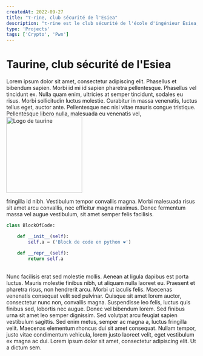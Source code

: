 ```yaml
---
createdAt: 2022-09-27
title: "τ-rine, club sécurité de l'Esiea"
description: "τ-rine est le club sécurité de l'école d'ingénieur Esiea, et on passe sur une grande ligne pour avoir une grande description de test"
type: 'Projects'
tags: ['Crypto', 'Pwn']
---
```


# Taurine, club sécurité de l'Esiea

Lorem ipsum dolor sit amet, consectetur adipiscing elit. Phasellus et bibendum sapien. Morbi id mi id sapien pharetra pellentesque. Phasellus vel tincidunt ex. Nulla quam enim, ultricies at semper tincidunt, sodales eu risus. Morbi sollicitudin luctus molestie. Curabitur in massa venenatis, luctus tellus eget, auctor ante. Pellentesque nec nisi vitae mauris congue tristique. Pellentesque libero nulla, malesuada eu venenatis vel, 
<img src="/images/taurine_head_border.png" alt="Logo de taurine" width="200"/>


fringilla id nibh. Vestibulum tempor convallis magna. Morbi malesuada risus sit amet arcu convallis, nec efficitur magna maximus. Donec fermentum massa vel augue vestibulum, sit amet semper felis facilisis.

```python
class BlockOfCode:

    def __init__(self):
        self.a = ('Block de code en python ❤️')

    def __repr__(self):
        return self.a
```

<br>
Nunc facilisis erat sed molestie mollis. Aenean at ligula dapibus est porta luctus. Mauris molestie finibus nibh, ut aliquam nulla laoreet eu. Praesent et pharetra risus, non hendrerit arcu. Morbi ut iaculis felis. Maecenas venenatis consequat velit sed pulvinar. Quisque sit amet lorem auctor, consectetur nunc non, convallis magna. Suspendisse leo felis, luctus quis finibus sed, lobortis nec augue. Donec vel bibendum lorem. Sed finibus urna sit amet leo semper dignissim. Sed volutpat arcu feugiat sapien vestibulum sagittis. Sed enim metus, semper ac magna a, luctus fringilla velit. Maecenas elementum rhoncus dui sit amet consequat. Nullam tempor, justo vitae condimentum vehicula, lorem justo laoreet velit, eget vestibulum ex magna ac dui. Lorem ipsum dolor sit amet, consectetur adipiscing elit. Ut a dictum sem.
